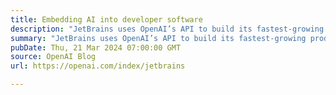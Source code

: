 ```yaml
---
title: Embedding AI into developer software
description: "JetBrains uses OpenAI’s API to build its fastest-growing product ever."
summary: "JetBrains uses OpenAI’s API to build its fastest-growing product ever."
pubDate: Thu, 21 Mar 2024 07:00:00 GMT
source: OpenAI Blog
url: https://openai.com/index/jetbrains

---
```


